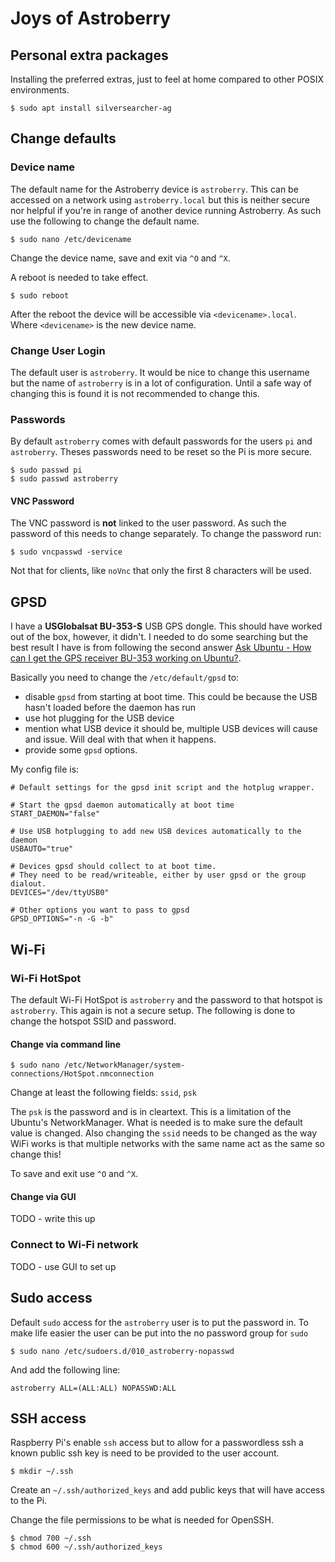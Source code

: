 # Joys of Astroberry

## Personal extra packages

Installing the preferred extras, just to feel at home
compared to other POSIX environments.

```
$ sudo apt install silversearcher-ag
```

## Change defaults

### Device name

The default name for the Astroberry device is `astroberry`. This can be accessed on a network using `astroberry.local` but this is neither secure nor helpful if you're in range
of another device running Astroberry. As such use the
following to change the default name.

```
$ sudo nano /etc/devicename
```

Change the device name, save and exit via `^O` and `^X`.

A reboot is needed to take effect.

```
$ sudo reboot
```

After the reboot the device will be accessible via `<devicename>.local`. Where `<devicename>` is the new
device name.

### Change User Login

The default user is `astroberry`. It would be nice to change
this username but the name of `astroberry` is in a lot of
configuration. Until a safe way of changing this is found
it is not recommended to change this.

### Passwords

By default `astroberry` comes with default passwords for the
users `pi` and `astroberry`. Theses passwords need to be reset so the Pi is more secure.

```
$ sudo passwd pi
$ sudo passwd astroberry
```

#### VNC Password

The VNC password is **not** linked to the user password. As
such the password of this needs to change separately. To 
change the password run:

```
$ sudo vncpasswd -service
```

Not that for clients, like `noVnc` that only the first 8
characters will be used.

## GPSD

I have a **USGlobalsat BU-353-S** USB GPS dongle. This 
should have worked out of the box, however, it didn't. I 
needed to do some searching but the best result I have is 
from following the second answer [Ask Ubuntu - How can I get the GPS receiver BU-353 working on Ubuntu?](https://askubuntu.com/a/952242).

Basically you need to change the `/etc/default/gpsd` to:

* disable `gpsd` from starting at boot time. This could be because the USB hasn't loaded before the daemon has run
* use hot plugging for the USB device
* mention what USB device it should be, multiple USB devices will cause and issue. Will deal with that when it happens.
* provide some `gpsd` options.

My config file is:

```
# Default settings for the gpsd init script and the hotplug wrapper.

# Start the gpsd daemon automatically at boot time
START_DAEMON="false"

# Use USB hotplugging to add new USB devices automatically to the daemon
USBAUTO="true"

# Devices gpsd should collect to at boot time.
# They need to be read/writeable, either by user gpsd or the group dialout.
DEVICES="/dev/ttyUSB0"

# Other options you want to pass to gpsd
GPSD_OPTIONS="-n -G -b"
```

## Wi-Fi

### Wi-Fi HotSpot

The default Wi-Fi HotSpot is `astroberry` and the password
to that hotspot is `astroberry`. This again is not a secure
setup. The following is done to change the hotspot SSID and
password.

#### Change via command line

```
$ sudo nano /etc/NetworkManager/system-connections/HotSpot.nmconnection
```

Change at least the following fields: `ssid`, `psk`

The `psk` is the password and is in cleartext. This is a
limitation of the Ubuntu's NetworkManager. What is needed
is to make sure the default value is changed. Also changing
the `ssid` needs to be changed as the way WiFi works is that
multiple networks with the same name act as the same so
change this!

To save and exit use `^O` and `^X`.

#### Change via GUI

TODO - write this up

### Connect to Wi-Fi network

TODO - use GUI to set up 

## Sudo access

Default `sudo` access for the `astroberry` user is to put
the password in. To make life easier the user can be put
into the no password group for `sudo`

```
$ sudo nano /etc/sudoers.d/010_astroberry-nopasswd
```

And add the following line:

```
astroberry ALL=(ALL:ALL) NOPASSWD:ALL
```

## SSH access

Raspberry Pi's enable `ssh` access but to allow for a
passwordless ssh a known public ssh key is need to be
provided to the user account.

```
$ mkdir ~/.ssh
```

Create an `~/.ssh/authorized_keys` and add public keys that 
will have access to the Pi.

Change the file permissions to be what is needed for OpenSSH.

```
$ chmod 700 ~/.ssh
$ chmod 600 ~/.ssh/authorized_keys
```
